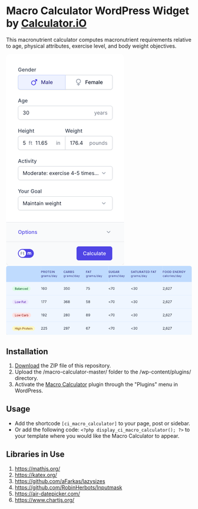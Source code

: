 # Macro Calculator WordPress Widget by [Calculator.iO](https://www.calculator.io/ "Calculator.iO Homepage")

This macronutrient calculator computes macronutrient requirements relative to age, physical attributes, exercise level, and body weight objectives.

![Macro Calculator Input Form](/assets/images/screenshot-1.png "Macro Calculator Input Form")
![Macro Calculator Calculation Results](/assets/images/screenshot-2.png "Macro Calculator Calculation Results")

## Installation

1. [Download](https://github.com/pub-calculator-io/age-calculator/archive/refs/heads/master.zip) the ZIP file of this repository.
2. Upload the /macro-calculator-master/ folder to the /wp-content/plugins/ directory.
3. Activate the [Macro Calculator](https://www.calculator.io/macro-calculator/ "Macro Calculator Homepage") plugin through the "Plugins" menu in WordPress.

## Usage
* Add the shortcode `[ci_macro_calculator]` to your page, post or sidebar.
* Or add the following code: `<?php display_ci_macro_calculator(); ?>` to your template where you would like the Macro Calculator to appear.

## Libraries in Use
1. https://mathjs.org/
2. https://katex.org/
3. https://github.com/aFarkas/lazysizes
4. https://github.com/RobinHerbots/Inputmask
5. https://air-datepicker.com/
6. https://www.chartjs.org/
